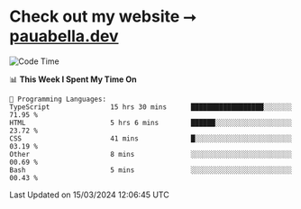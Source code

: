 # Check out my website ⭢ [pauabella.dev](https://pauabella.dev)

<!--START_SECTION:waka-->
![Code Time](http://img.shields.io/badge/Code%20Time-3%2C105%20hrs%206%20mins-blue)

📊 **This Week I Spent My Time On** 

```text
💬 Programming Languages: 
TypeScript               15 hrs 30 mins      ██████████████████░░░░░░░   71.95 % 
HTML                     5 hrs 6 mins        ██████░░░░░░░░░░░░░░░░░░░   23.72 % 
CSS                      41 mins             █░░░░░░░░░░░░░░░░░░░░░░░░   03.19 % 
Other                    8 mins              ░░░░░░░░░░░░░░░░░░░░░░░░░   00.69 % 
Bash                     5 mins              ░░░░░░░░░░░░░░░░░░░░░░░░░   00.43 % 
```


 Last Updated on 15/03/2024 12:06:45 UTC
<!--END_SECTION:waka-->

